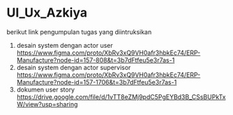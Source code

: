 # UI_Ux_Azkiya
berikut link pengumpulan tugas yang diintruksikan
1. desain system dengan actor user 
https://www.figma.com/proto/XbRv3xQ9VH0afr3hbkEc74/ERP-Manufacture?node-id=157-808&t=3b7dFtfeu5e3r7as-1
2. desain system dengan actor supervisor
https://www.figma.com/proto/XbRv3xQ9VH0afr3hbkEc74/ERP-Manufacture?node-id=157-1706&t=3b7dFtfeu5e3r7as-1
3. dokumen user story 
https://drive.google.com/file/d/1vTT8eZMj9pdC5PgEYBd3B_CSsBUPkTxW/view?usp=sharing
